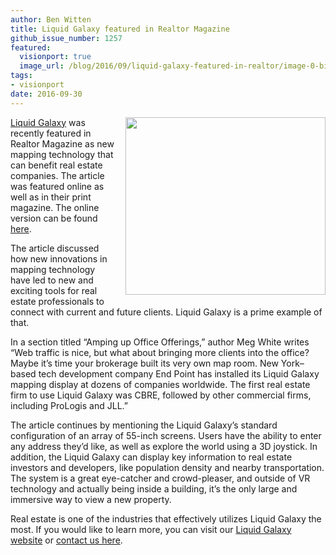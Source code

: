 ```yaml
---
author: Ben Witten
title: Liquid Galaxy featured in Realtor Magazine
github_issue_number: 1257
featured:
  visionport: true
  image_url: /blog/2016/09/liquid-galaxy-featured-in-realtor/image-0-big.png
tags:
- visionport
date: 2016-09-30
---
```


<div class="separator" style="clear: both; text-align: center;"><a href="/blog/2016/09/liquid-galaxy-featured-in-realtor/image-0-big.png" imageanchor="1" style="clear: right; float: right; margin-bottom: 1em; margin-left: 1em;"><img border="0" height="284" src="/blog/2016/09/liquid-galaxy-featured-in-realtor/image-0.png" width="320"/></a></div>

[Liquid Galaxy](https://www.visionport.com/) was recently featured in Realtor Magazine as new mapping technology that can benefit real estate companies. The article was featured online as well as in their print magazine. The online version can be found [here](https://magazine.realtor/technology/feature/article/2016/09/new-mapping-tech-can-help-attract-clients). 

The article discussed how new innovations in mapping technology have led to new and exciting tools for real estate professionals to connect with current and future clients. Liquid Galaxy is a prime example of that. 

In a section titled “Amping up Office Offerings,” author Meg White writes “Web traffic is nice, but what about bringing more clients into the office? Maybe it’s time your brokerage built its very own map room. New York–based tech development company End Point has installed its Liquid Galaxy mapping display at dozens of companies worldwide. The first real estate firm to use Liquid Galaxy was CBRE, followed by other commercial firms, including ProLogis and JLL.”

The article continues by mentioning the Liquid Galaxy’s standard configuration of an array of 55-inch screens. Users have the ability to enter any address they’d like, as well as explore the world using a 3D joystick. In addition, the Liquid Galaxy can display key information to real estate investors and developers, like population density and nearby transportation. The system is a great eye-catcher and crowd-pleaser, and outside of VR technology and actually being inside a building, it’s the only large and immersive way to view a new property.

Real estate is one of the industries that effectively utilizes Liquid Galaxy the most. If you would like to learn more, you can visit our [Liquid Galaxy website](https://www.visionport.com/) or [contact us here](https://www.visionport.com/contact/).
